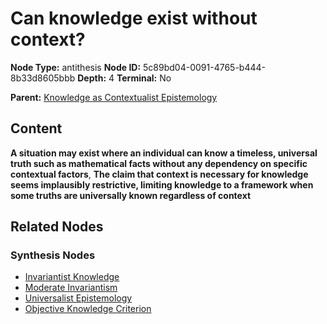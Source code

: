 # Can knowledge exist without context?

**Node Type:** antithesis
**Node ID:** 5c89bd04-0091-4765-b444-8b33d8605bbb
**Depth:** 4
**Terminal:** No

**Parent:** [Knowledge as Contextualist Epistemology](knowledge-as-contextualist-epistemology-synthesis-7562c23c-c04b-4a9c-907c-2443c8ba46ef.md)

## Content

**A situation may exist where an individual can know a timeless, universal truth such as mathematical facts without any dependency on specific contextual factors**, **The claim that context is necessary for knowledge seems implausibly restrictive, limiting knowledge to a framework when some truths are universally known regardless of context**

## Related Nodes

### Synthesis Nodes

- [Invariantist Knowledge](invariantist-knowledge-synthesis-f9a22b2a-e3f4-4182-b057-c4944cc13323.md)
- [Moderate Invariantism](moderate-invariantism-synthesis-cfe523ad-f061-4c88-b67d-04364ac4dcc8.md)
- [Universalist Epistemology](universalist-epistemology-synthesis-bc871c16-6886-472b-9831-086111c3493d.md)
- [Objective Knowledge Criterion](objective-knowledge-criterion-synthesis-f219c83f-9787-4c6c-bbff-7ed7a02615f4.md)

